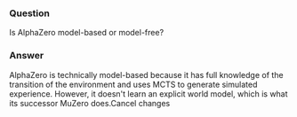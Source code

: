 ### Question
Is AlphaZero model-based or model-free?

### Answer
AlphaZero is technically model-based because it has full knowledge of the transition of the environment and uses MCTS to generate simulated experience. However, it doesn't learn an explicit world model, which is what its successor MuZero does.Cancel changes

